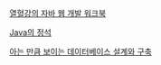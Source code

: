 [열혈강의 자바 웹 개발 워크북](https://github.com/k2hyun4/study/blob/master/books/%5B%EC%97%B4%ED%98%88%EA%B0%95%EC%9D%98%5D%EC%9E%90%EB%B0%94%20%EC%9B%B9%20%EA%B0%9C%EB%B0%9C%20%EC%9B%8C%ED%81%AC%EB%B6%81.md)

[Java의 정석](https://github.com/k2hyun4/study/blob/master/books/%EC%9E%90%EB%B0%94%EC%9D%98%20%EC%A0%95%EC%84%9D.md)

[아는 만큼 보이는 데이터베이스 설계와 구축](https://github.com/k2hyun4/study/blob/master/books/%EC%95%84%EB%8A%94%20%EB%A7%8C%ED%81%BC%20%EB%B3%B4%EC%9D%B4%EB%8A%94%20%EB%8D%B0%EC%9D%B4%ED%84%B0%EB%B2%A0%EC%9D%B4%EC%8A%A4%20%EC%84%A4%EA%B3%84%EC%99%80%20%EA%B5%AC%EC%B6%95.MD)
